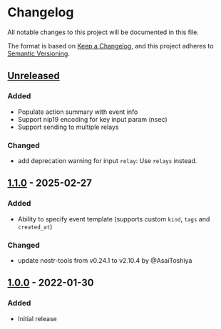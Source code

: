 # Changelog

All notable changes to this project will be documented in this file.

The format is based on [Keep a Changelog](https://keepachangelog.com/en/1.1.0/),
and this project adheres to [Semantic Versioning](https://semver.org/spec/v2.0.0.html).

## [Unreleased]

### Added
- Populate action summary with event info
- Support nip19 encoding for key input param (nsec)
- Support sending to multiple relays

### Changed
- add deprecation warning for input `relay`: Use `relays` instead.


## [1.1.0] - 2025-02-27
### Added
- Ability to specify event template (supports custom `kind`, `tags` and `created_at`)

### Changed
- update nostr-tools from v0.24.1 to v2.10.4 by @AsaiToshiya

## [1.0.0] - 2022-01-30
### Added
- Initial release

[Unreleased]: https://github.com/theborakompanioni/nostr-action/compare/v1.1.0...HEAD
[1.1.0]: https://github.com/theborakompanioni/nostr-action/releases/tag/v1.0.0...v1.1.0
[1.0.0]: https://github.com/theborakompanioni/nostr-action/releases/tag/v1.0.0
